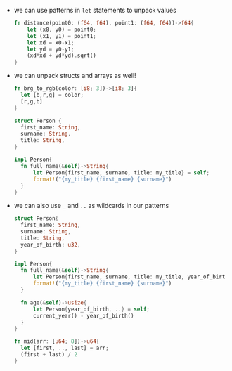 * we can use patterns in `let` statements to unpack values
  ```rust
  fn distance(point0: (f64, f64), point1: (f64, f64))->f64{
      let (x0, y0) = point0;
      let (x1, y1) = point1;
      let xd = x0-x1;
      let yd = y0-y1;
      (xd*xd + yd*yd).sqrt()
  }
  ```
* we can unpack structs and arrays as well!
  ```rust
  fn brg_to_rgb(color: [i8; 3])->[i8; 3]{
    let [b,r,g] = color;
    [r,g,b]
  }

  struct Person {
    first_name: String,
    surname: String,
    title: String,
  }

  impl Person{
    fn full_name(&self)->String{
        let Person{first_name, surname, title: my_title} = self;
        format!("{my_title} {first_name} {surname}")
    }
  }
  ```
* we can also use `_` and `..` as wildcards in our patterns
  ```rust
  struct Person{
    first_name: String,
    surname: String,
    title: String,
    year_of_birth: u32,
  }

  impl Person{
    fn full_name(&self)->String{
        let Person{first_name, surname, title: my_title, year_of_birth: _} = self;
        format!("{my_title} {first_name} {surname}")
    }

    fn age(&self)->usize{
        let Person{year_of_birth, ..} = self;
        current_year() - year_of_birth()
    }
  }

  fn mid(arr: [u64; 8])->u64{
    let [first, .., last] = arr;
    (first + last) / 2
  }
  ```